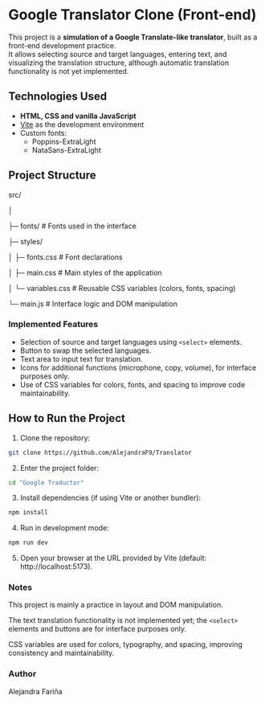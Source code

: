 # Google Translator Clone (Front-end)

This project is a **simulation of a Google Translate-like translator**, built as a front-end development practice.  
It allows selecting source and target languages, entering text, and visualizing the translation structure, although automatic translation functionality is not yet implemented.

## Technologies Used

- **HTML, CSS and vanilla JavaScript**
- [Vite](https://vitejs.dev/) as the development environment
- Custom fonts:
  - Poppins-ExtraLight
  - NataSans-ExtraLight

## Project Structure

src/

│

├─ fonts/ # Fonts used in the interface

├─ styles/

│ ├─ fonts.css # Font declarations

│ ├─ main.css # Main styles of the application

│ └─ variables.css # Reusable CSS variables (colors, fonts, spacing)

└─ main.js # Interface logic and DOM manipulation

### Implemented Features

- Selection of source and target languages using `<select>` elements.
- Button to swap the selected languages.
- Text area to input text for translation.
- Icons for additional functions (microphone, copy, volume), for interface purposes only.
- Use of CSS variables for colors, fonts, and spacing to improve code maintainability.

## How to Run the Project

1. Clone the repository:  
```bash
git clone https://github.com/AlejandraF9/Translator
```

2. Enter the project folder:

```bash
cd "Google Traductor"
```

3. Install dependencies (if using Vite or another bundler):

```bash
npm install
```

4. Run in development mode:

```bash
npm run dev
```

5. Open your browser at the URL provided by Vite (default: http://localhost:5173).


### Notes

This project is mainly a practice in layout and DOM manipulation.  

The text translation functionality is not implemented yet; the `<select>` elements and buttons are for interface purposes only.  

CSS variables are used for colors, typography, and spacing, improving consistency and maintainability.  


### Author

Alejandra Fariña
